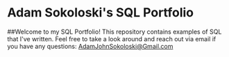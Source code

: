 # Adam Sokoloski's SQL Portfolio

##Welcome to my SQL Portfolio! This repository contains examples of SQL that I've written.
Feel free to take a look around and reach out via email if you have any questions:
AdamJohnSokoloski@Gmail.com
